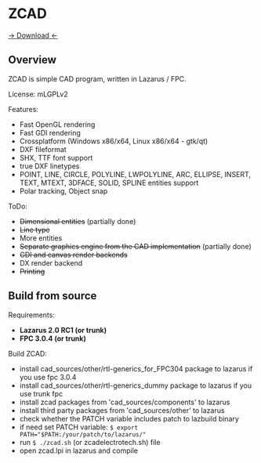 # ZCAD
[→ Download ←](https://github.com/zamtmn/zcad/releases)
## Overview
ZCAD is simple CAD program, written in Lazarus / FPC.

License: mLGPLv2

Features:
* Fast OpenGL rendering
* Fast GDI rendering
* Crossplatform (Windows x86/x64, Linux x86/x64 - gtk/qt)
* DXF fileformat
* SHX, TTF font support
* true DXF linetypes
* POINT, LINE, CIRCLE, POLYLINE,  LWPOLYLINE, ARC, ELLIPSE, INSERT, TEXT, MTEXT, 3DFACE, SOLID, SPLINE entities support
* Polar tracking, Object snap

ToDo:
* ~~Dimensional entities~~ (partially done)
* ~~Line type~~
* More entities
* ~~Separate graphics engine from the CAD implementation~~ (partially done)
* ~~GDI and canvas render backends~~
* DX render backend
* ~~Printing~~

## Build from source
Requirements:

* **Lazarus 2.0 RC1 (or trunk)**
* **FPC 3.0.4 (or trunk)**

Build ZCAD:

* install cad_sources/other/rtl-generics_for_FPC304 package to lazarus if you use fpc 3.0.4
* install cad_sources/other/rtl-generics_dummy package to lazarus if you use trunk fpc
* install zcad packages from 'cad_sources/components' to lazarus
* install third party packages from 'cad_sources/other' to lazarus
* check whether the PATCH variable includes patch to lazbuild binary
* if need set PATCH variable: `$ export PATH="$PATH:/your/patch/to/lazarus/"`
* run `$ ./zcad.sh` (or zcadelectrotech.sh) file
* open zcad.lpi in lazarus and compile
